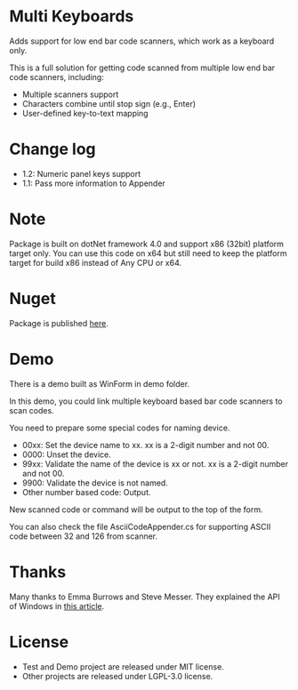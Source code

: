 # Multi Keyboards
Adds support for low end bar code scanners, which work as a keyboard only.

This is a full solution for getting code scanned from multiple low end bar code scanners, including:
* Multiple scanners support
* Characters combine until stop sign (e.g., Enter)
* User-defined key-to-text mapping

# Change log
* 1.2: Numeric panel keys support
* 1.1: Pass more information to Appender

# Note
Package is built on dotNet framework 4.0 and support x86 (32bit) platform target only. You can use this code on x64 but still need to keep the platform target for build x86 instead of Any CPU or x64.

# Nuget
Package is published [here](https://www.nuget.org/packages/SecretNest.MultiKeyboards).

# Demo
There is a demo built as WinForm in demo folder.

In this demo, you could link multiple keyboard based bar code scanners to scan codes.

You need to prepare some special codes for naming device.
* 00xx: Set the device name to xx. xx is a 2-digit number and not 00.
* 0000: Unset the device.
* 99xx: Validate the name of the device is xx or not. xx is a 2-digit number and not 00.
* 9900: Validate the device is not named.
* Other number based code: Output.

New scanned code or command will be output to the top of the form.

You can also check the file AsciiCodeAppender.cs for supporting ASCII code between 32 and 126 from scanner.

# Thanks
Many thanks to Emma Burrows and Steve Messer. They explained the API of Windows in [this article](https://www.codeproject.com/Articles/17123/Using-Raw-Input-from-C-to-handle-multiple-keyboard).

# License
* Test and Demo project are released under MIT license.
* Other projects are released under LGPL-3.0 license.

